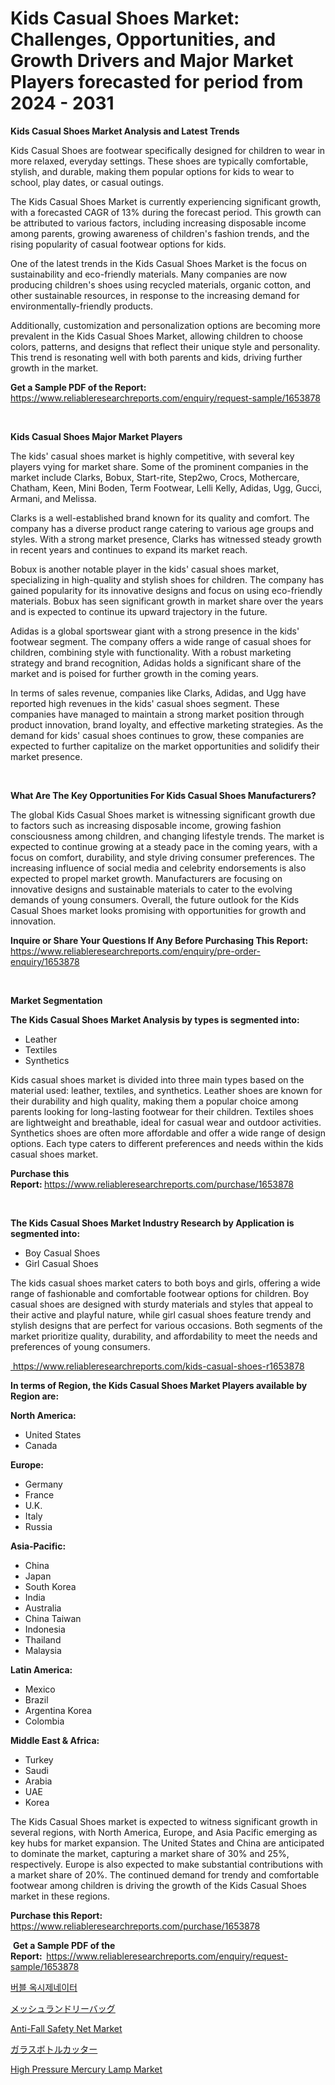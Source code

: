 <p><h1>Kids Casual Shoes Market: Challenges, Opportunities, and Growth Drivers and Major Market Players forecasted for period from 2024 - 2031</h1></p><p><strong>Kids Casual Shoes Market Analysis and Latest Trends</strong></p>
<p><p>Kids Casual Shoes are footwear specifically designed for children to wear in more relaxed, everyday settings. These shoes are typically comfortable, stylish, and durable, making them popular options for kids to wear to school, play dates, or casual outings.</p><p>The Kids Casual Shoes Market is currently experiencing significant growth, with a forecasted CAGR of 13% during the forecast period. This growth can be attributed to various factors, including increasing disposable income among parents, growing awareness of children's fashion trends, and the rising popularity of casual footwear options for kids.</p><p>One of the latest trends in the Kids Casual Shoes Market is the focus on sustainability and eco-friendly materials. Many companies are now producing children's shoes using recycled materials, organic cotton, and other sustainable resources, in response to the increasing demand for environmentally-friendly products.</p><p>Additionally, customization and personalization options are becoming more prevalent in the Kids Casual Shoes Market, allowing children to choose colors, patterns, and designs that reflect their unique style and personality. This trend is resonating well with both parents and kids, driving further growth in the market.</p></p>
<p><strong>Get a Sample PDF of the Report:&nbsp;</strong> <a href="https://www.reliableresearchreports.com/enquiry/request-sample/1653878">https://www.reliableresearchreports.com/enquiry/request-sample/1653878</a></p>
<p>&nbsp;</p>
<p><strong>Kids Casual Shoes Major Market Players</strong></p>
<p><p>The kids' casual shoes market is highly competitive, with several key players vying for market share. Some of the prominent companies in the market include Clarks, Bobux, Start-rite, Step2wo, Crocs, Mothercare, Chatham, Keen, Mini Boden, Term Footwear, Lelli Kelly, Adidas, Ugg, Gucci, Armani, and Melissa.</p><p>Clarks is a well-established brand known for its quality and comfort. The company has a diverse product range catering to various age groups and styles. With a strong market presence, Clarks has witnessed steady growth in recent years and continues to expand its market reach.</p><p>Bobux is another notable player in the kids' casual shoes market, specializing in high-quality and stylish shoes for children. The company has gained popularity for its innovative designs and focus on using eco-friendly materials. Bobux has seen significant growth in market share over the years and is expected to continue its upward trajectory in the future.</p><p>Adidas is a global sportswear giant with a strong presence in the kids' footwear segment. The company offers a wide range of casual shoes for children, combining style with functionality. With a robust marketing strategy and brand recognition, Adidas holds a significant share of the market and is poised for further growth in the coming years.</p><p>In terms of sales revenue, companies like Clarks, Adidas, and Ugg have reported high revenues in the kids' casual shoes segment. These companies have managed to maintain a strong market position through product innovation, brand loyalty, and effective marketing strategies. As the demand for kids' casual shoes continues to grow, these companies are expected to further capitalize on the market opportunities and solidify their market presence.</p></p>
<p>&nbsp;</p>
<p><strong>What Are The Key Opportunities For Kids Casual Shoes Manufacturers?</strong></p>
<p><p>The global Kids Casual Shoes market is witnessing significant growth due to factors such as increasing disposable income, growing fashion consciousness among children, and changing lifestyle trends. The market is expected to continue growing at a steady pace in the coming years, with a focus on comfort, durability, and style driving consumer preferences. The increasing influence of social media and celebrity endorsements is also expected to propel market growth. Manufacturers are focusing on innovative designs and sustainable materials to cater to the evolving demands of young consumers. Overall, the future outlook for the Kids Casual Shoes market looks promising with opportunities for growth and innovation.</p></p>
<p><strong>Inquire or Share Your Questions If Any Before Purchasing This Report:</strong> <a href="https://www.reliableresearchreports.com/enquiry/pre-order-enquiry/1653878">https://www.reliableresearchreports.com/enquiry/pre-order-enquiry/1653878</a></p>
<p>&nbsp;</p>
<p><strong>Market Segmentation</strong></p>
<p><strong>The Kids Casual Shoes Market Analysis by types is segmented into:</strong></p>
<p><ul><li>Leather</li><li>Textiles</li><li>Synthetics</li></ul></p>
<p><p>Kids casual shoes market is divided into three main types based on the material used: leather, textiles, and synthetics. Leather shoes are known for their durability and high quality, making them a popular choice among parents looking for long-lasting footwear for their children. Textiles shoes are lightweight and breathable, ideal for casual wear and outdoor activities. Synthetics shoes are often more affordable and offer a wide range of design options. Each type caters to different preferences and needs within the kids casual shoes market.</p></p>
<p><strong>Purchase this Report:&nbsp;</strong><a href="https://www.reliableresearchreports.com/purchase/1653878">https://www.reliableresearchreports.com/purchase/1653878</a></p>
<p>&nbsp;</p>
<p><strong>The Kids Casual Shoes Market Industry Research by Application is segmented into:</strong></p>
<p><ul><li>Boy Casual Shoes</li><li>Girl Casual Shoes</li></ul></p>
<p><p>The kids casual shoes market caters to both boys and girls, offering a wide range of fashionable and comfortable footwear options for children. Boy casual shoes are designed with sturdy materials and styles that appeal to their active and playful nature, while girl casual shoes feature trendy and stylish designs that are perfect for various occasions. Both segments of the market prioritize quality, durability, and affordability to meet the needs and preferences of young consumers.</p></p>
<p><a href="https://www.reliableresearchreports.com/kids-casual-shoes-r1653878">&nbsp;https://www.reliableresearchreports.com/kids-casual-shoes-r1653878</a></p>
<p><strong>In terms of Region, the Kids Casual Shoes Market Players available by Region are:</strong></p>
<p>
    <p> <strong> North America: </strong>
        <ul>
            <li>United States</li>
            <li>Canada</li>
        </ul>
        </p> 
    <p> <strong> Europe: </strong>
        <ul>
            <li>Germany</li>
            <li>France</li>
            <li>U.K.</li>
            <li>Italy</li>
            <li>Russia</li>
        </ul>
        </p> 
    <p> <strong> Asia-Pacific: </strong>
        <ul>
            <li>China</li>
            <li>Japan</li>
            <li>South Korea</li>
            <li>India</li>
            <li>Australia</li>
            <li>China Taiwan</li>
            <li>Indonesia</li>
            <li>Thailand</li>
            <li>Malaysia</li>
        </ul>
        </p> 
    <p> <strong> Latin America: </strong>
        <ul>
            <li>Mexico</li>
            <li>Brazil</li>
            <li>Argentina Korea</li>
            <li>Colombia</li>
        </ul>
        </p> 
    <p> <strong> Middle East & Africa: </strong>
        <ul>
            <li>Turkey</li>
            <li>Saudi</li>
            <li>Arabia</li>
            <li>UAE</li>
            <li>Korea</li>
        </ul>
    </p>
    </p>
<p><p>The Kids Casual Shoes market is expected to witness significant growth in several regions, with North America, Europe, and Asia Pacific emerging as key hubs for market expansion. The United States and China are anticipated to dominate the market, capturing a market share of 30% and 25%, respectively. Europe is also expected to make substantial contributions with a market share of 20%. The continued demand for trendy and comfortable footwear among children is driving the growth of the Kids Casual Shoes market in these regions.</p></p>
<p><strong>Purchase this Report: </strong><a href="https://www.reliableresearchreports.com/purchase/1653878">https://www.reliableresearchreports.com/purchase/1653878</a></p>
<p>&nbsp;<strong>Get a Sample PDF of the Report:&nbsp;&nbsp;</strong><a href="https://www.reliableresearchreports.com/enquiry/request-sample/1653878">https://www.reliableresearchreports.com/enquiry/request-sample/1653878</a></p>
<p><strong></strong></p>
<p><p><a href="https://github.com/sammyUltyylrich9067856/Market-Research-Report-List-1/blob/main/451939155129.md">버블 옥시제네이터</a></p><p><a href="https://github.com/adcxff01450218/Market-Research-Report-List-2/blob/main/902545856825.md">メッシュランドリーバッグ</a></p><p><a href="https://issuu.com/reportprime-2/docs/anti-fall-safety-net-market-size-2030.pptx">Anti-Fall Safety Net Market</a></p><p><a href="https://github.com/ReyesKohler20231/Market-Research-Report-List-1/blob/main/480001156826.md">ガラスボトルカッター</a></p><p><a href="https://www.linkedin.com/pulse/high-pressure-mercury-lamp-market-insights-cagr-trends-growth-7066e">High Pressure Mercury Lamp Market</a></p></p>